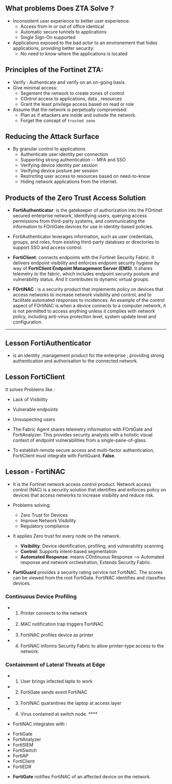 
## What problems Does ZTA Solve ?
- Inconsistent user experience to better user experience:
  * Access from in or out of office identical
  * Automatic secure tunnels to applications
  * Single Sign-On supported 
- Applications exposed to the bad actor to an environement that hides applications, providing better security:
  * No need to know where the applications is located  

## Principles of the Fortinet ZTA:
- Verify : Authenticate and verify on an on-going basis.
- Give minimal access:
  * Segement the network to create zones of control
  * COntrol access to applications, data , resources
  * Grant the least privilege access based on read or role
- Assume that the network is perpetually compromised:
  * Plan as if attackers are inside and outisde the network.
  * Forget the concept of `trusted zone` 
 
## Reducing the Attack Surface
- By granular control to applications
  * Authenticate user identity per connection
  * Supporting strong authentication -- MFA and SSO
  * Verifying device identity per session
  * Verifying device posture per session
  * Restricting user access to resources based on need-to-know
  * Hiding network applications from the internet.
  
## Products of the Zero Trust Access Solution
- **FortiAuthenticator**: is the gatekeeper of authorization into the FOrtinet secured enterprise network, identifying users, querying access permissions from third-party systems, and communicating the information to FOrtiGate devices for use in identity-based policies.
- FortiAuthenticator leverages information, such as user credentials, groups, and roles, from existing third-party databses or directories to support SSO and access control.

- **FortiClient**: connects endpoints with the Fortinet Security Fabric. It delivers endpoint visibility and enforces endpoint security hygiene by way of **FortiClient Endpoint Management Server (EMS)**. It shares telemetry to the fabric, which includes endpoint security posture and vulnerability status. And it contributes to dynamic virtual groups.
- **FOrtiNAC** : is a security product that implements policy on devices that access networks to increase network visibility and control, and to facilitate automated responses to incidences. An example of the control aspect of FOrtiNAC is when a device connects to a computer network, it is not permitted to access anything unless it complies with network policy, including anti-virus protection level, system update level and configuration.
 
 - - - 
 ## Lesson FortiAuthenticator
 - is an identity ,management product for the enterprise ; providing strong authentication and authorisation to the connected network.

## Lesson FortiClient
It solves Problems like :
- Lack of Visibility
- Vulnerable endpoints
- Unsuspecting users

- The Fabric Agent shares telemetry information with FOrtiGate and FortiAnalyzer. This provides security analysts with a holistic visual context of endpoint vulnerabilities from a single-pane-of-glass.

- To establish remote secure access and multi-factor authentication, FortiClient must integrate with FortiGuard. **False**.

## Lesson - FortiNAC
- It is the Fortinet network access control product. Network access control (NAC) is a security solution that identifies and enforces policy on devices that access networks to increase visibility and reduce risk.
- Problems solving:
  * Zero Trust for Devices
  * Improve Network Visibility
  * Regulatory compliance

- It applies Zero trust for every node on the network.
  * **Visibility**: Device identification, profiling, and vulnerability scanning
  * **Control**: Supports intent-based segmentation
  * **Automated Response**: means COntinuous Response --> Automated response and network orchestration, Extends Security Fabric.
 
 - **FortiGuard** provides a security rating service not FortiNAC. The scores can be viewed from the root FortiGate. FortiNAC identifies and classifies devices.
 
 ### Continuous Device Profiling
 - 1. Printer connects to the network
 - 2. MAC notification trap triggers FortiNAC
 - 3. FortiNAC profiles device as printer
 - 4. FortiNAC informs Security Fabric to allow printer-type access to the network. 

### Containment of Lateral Threats at Edge 
- 1. User brings infected lapto to work
- 2. FortiGate sends event FortiNAC
- 3. FortiNAC quarantines the laptop at access layer
- 4. Virus contained at switch node.  ****

- FortiNAC integrates with :
* FortiGate
* FortiAnalyzer
* FortiSIEM
* FortiSwitch
* FortiAP
* FortiClient
* FortiEDR

-  **FortiGate** notifies FortiNAC of an affected device on the network.


 

